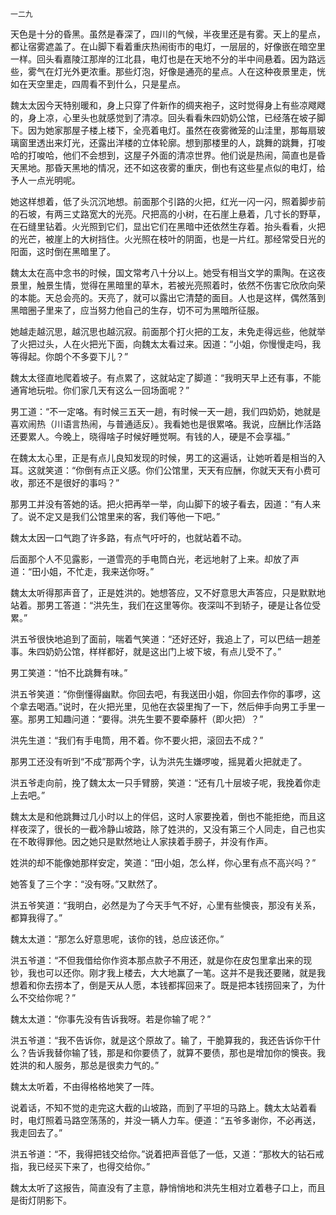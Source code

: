     一二九 

   天色是十分的昏黑。虽然是春深了，四川的气候，半夜里还是有雾。天上的星点，都让宿雾遮盖了。在山脚下看着重庆热闹街市的电灯，一层层的，好像嵌在暗空里一样。回头看嘉陵江那岸的江北县，电灯也是在天地不分的半中间悬着。因为路远些，雾气在灯光外更浓重。那些灯泡，好像是通亮的星点。人在这种夜景里走，恍如在天空里走，四周看不到什么，只是星点。

   魏太太因今天特别暖和，身上只穿了件新作的绸夹袍子，这时觉得身上有些凉飕飕的，身上凉，心里头也就感觉到了清凉。回头看看朱四奶奶公馆，已经落在坡子脚下。因为她家那屋子楼上楼下，全亮着电灯。虽然在夜雾微笼的山洼里，那每扇玻璃窗里透出来灯光，还露出洋楼的立体轮廓。想到那楼里的人，跳舞的跳舞，打唆哈的打唆哈，他们不会想到，这屋子外面的清凉世界。他们说是热闹，简直也是昏天黑地。那昏天黑地的情况，还不如这夜雾的重庆，倒也有这些星点似的电灯，给予人一点光明呢。

   她这样想着，低了头沉沉地想。前面那个引路的火把，红光一闪一闪，照着脚步前的石坡，有两三丈路宽大的光亮。尺把高的小树，在石崖上悬着，几寸长的野草，在石缝里钻着。火光照到它们，显出它们在黑暗中还依然生存着。抬头看看，火把的光芒，被崖上的大树挡住。火光照在枝叶的阴面，也是一片红。那经常受日光的阳面，这时倒在黑暗里了。

   魏太太在高中念书的时候，国文常考八十分以上。她受有相当文学的熏陶。在这夜景里，触景生情，觉得在黑暗里的草木，若被光亮照着时，依然不伤害它欣欣向荣的本能。天总会亮的。天亮了，就可以露出它清楚的面目。人也是这样，偶然落到黑暗圈子里来了，应当努力他自己的生存，切不可为黑暗所征服。

   她越走越沉思，越沉思也越沉寂。前面那个打火把的工友，未免走得远些，他就举了火把过头，人在火把光下面，向魏太太看过来。因道：“小姐，你慢慢走吗，我等得起。你朗个不多耍下儿？”

   魏太太径直地爬着坡子。有点累了，这就站定了脚道：“我明天早上还有事，不能通宵地玩啦。你们家几天有这么一回场面呢？”

   男工道：“不一定咯。有时候三五天一趟，有时候一天一趟，我们四奶奶，她就是喜欢闹热（川语言热闹，与普通适反）。我看她也是很累咯。我说，应酬比作活路还要累人。今晚上，晓得啥子时候好睡觉啊。有钱的人，硬是不会享福。”

   在魏太太心里，正是有点儿良知发现的时候，男工的这遍话，让她听着是相当的入耳。这就笑道：“你倒有点正义感。你们公馆里，天天有应酬，你就天天有小费可收，那还不是很好的事吗？”

   那男工并没有答她的话。把火把再举一举，向山脚下的坡子看去，因道：“有人来了。说不定又是我们公馆里来的客，我们等他一下吧。”

   魏太太因一口气跑了许多路，有点气吁吁的，也就站着不动。

   后面那个人不见露影，一道雪亮的手电筒白光，老远地射了上来。却放了声道：“田小姐，不忙走，我来送你呀。”

   魏太太听得那声音了，正是姓洪的。她想答应，又不好意思大声答应，只是默默地站着。那男工答道：“洪先生，我们在这里等你。夜深叫不到轿子，硬是让各位受累。”

   洪五爷很快地追到了面前，喘着气笑道：“还好还好，我追上了，可以巴结一趟差事。朱四奶奶公馆，样样都好，就是这出门上坡下坡，有点儿受不了。”

   男工笑道：“怕不比跳舞有味。”

   洪五爷笑道：“你倒懂得幽默。你回去吧，有我送田小姐，你回去作你的事啰，这个拿去喝酒。”说时，在火把光里，见他在衣袋里掏了一下，然后伸手向男工手里一塞。那男工知趣问道：“要得。洪先生要不要牵藤杆（即火把）？”

   洪先生道：“我们有手电筒，用不着。你不要火把，滚回去不成？”

   那男工还没有听到“不成”那两个字，认为洪先生嫌啰唆，摇晃着火把就走了。

   洪五爷走向前，挽了魏太太一只手臂膀，笑道：“还有几十层坡子呢，我挽着你走上去吧。”

   魏太太是和他跳舞过几小时以上的伴侣，这时人家要挽着，倒也不能拒绝，而且这样夜深了，很长的一截冷静山坡路，除了姓洪的，又没有第三个人同走，自己也实在不敢得罪他。因之她只是默然地让人家挟着手膀子，并没有作声。

   姓洪的却不能像她那样安定，笑道：“田小姐，怎么样，你心里有点不高兴吗？”

   她答复了三个字：“没有呀。”又默然了。

   洪五爷笑道：“我明白，必然是为了今天手气不好，心里有些懊丧，那没有关系，都算我得了。”

   魏太太道：“那怎么好意思呢，该你的钱，总应该还你。”

   洪五爷道：“不但我借给你作资本那点款子不用还，就是你在皮包里拿出来的现钞，我也可以还你。刚才我上楼去，大大地赢了一笔。这并不是我还要赌，就是我想着和你去捞本了，倒是天从人愿，本钱都挥回来了。既是把本钱捞回来了，为什么不交给你呢？”

   魏太太道：“你事先没有告诉我呀。若是你输了呢？”

   洪五爷道：“我不告诉你，就是这个原故了。输了，干脆算我的，我还告诉你干什么？告诉我替你输了钱，那是和你要债了，就算不要债，那也是增加你的懊丧。我姓洪的和人服务，那总是很卖力气的。”

   魏太太听着，不由得格格地笑了一阵。

   说着话，不知不觉的走完这大截的山坡路，而到了平坦的马路上。魏太太站着看时，电灯照着马路空荡荡的，并没一辆人力车。便道：“五爷多谢你，不必再送，我走回去了。”

   洪五爷道：“不，我得把钱交给你。”说着把声音低了一低，又道：“那枚大的钻石戒指，我已经买下来了，也得交给你。”

   魏太太听了这报告，简直没有了主意，静悄悄地和洪先生相对立着巷子口上，而且是街灯阴影下。

